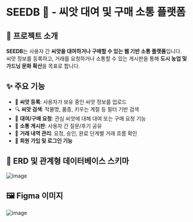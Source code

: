# SEEDB 🌱 - 씨앗 대여 및 구매 소통 플랫폼

## 🧩 프로젝트 소개

**SEEDB**는 사용자 간 **씨앗을 대여하거나 구매할 수 있는 웹 기반 소통 플랫폼**입니다.  
씨앗 정보를 등록하고, 거래를 요청하거나 소통할 수 있는 게시판을 통해 **도시 농업 및 가드닝 문화 확산**을 목표로 합니다.


## ✨ 주요 기능

- 🌱 **씨앗 등록**: 사용자가 보유 중인 씨앗 정보를 업로드
- 🔍 **씨앗 검색**: 작물명, 품종, 키우는 계절 등 필터 기반 검색
- 🔄 **대여/구매 요청**: 관심 씨앗에 대해 대여 또는 구매 요청 기능
- 💬 **소통 게시판**: 사용자 간 질문/후기 공유
- 🧾 **거래 내역 관리**: 요청, 승인, 완료 단계별 거래 흐름 확인
- 🔐 **회원 가입 및 로그인 기능**


## 🔗 ERD 및 관계형 데이터베이스 스키마
![image](https://github.com/user-attachments/assets/f667c445-25af-4b21-92e3-765457679b1a)


## 🖼️ Figma 이미지
![image](https://github.com/user-attachments/assets/bc9b5a4a-870b-4586-a882-7f43d532c021)
